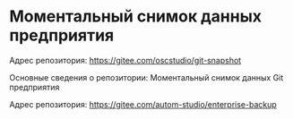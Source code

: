 # Моментальный снимок данных предприятия

Адрес репозитория:
https://gitee.com/oscstudio/git-snapshot

Основные сведения о репозитории:
Моментальный снимок данных Git предприятия

Адрес репозитория:
https://gitee.com/autom-studio/enterprise-backup